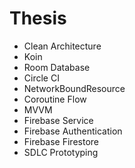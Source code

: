 # Thesis



- Clean Architecture
- Koin
- Room Database
- Circle CI
- NetworkBoundResource
- Coroutine Flow
- MVVM
- Firebase Service
- Firebase Authentication
- Firebase Firestore
- SDLC Prototyping


